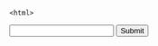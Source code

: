     <html>
<head>

<form action="display.html" method="GET">
    <input type="text" name="serialNumber" />
    <input type="submit" value="Submit" />
</form>

</body>
</html>
